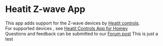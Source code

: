 # Heatit Z-wave App
This app adds support for the Z-wave devices by [Heatit controls](http://www.heatit.com).  
For supported devices , see [Heatit Controls App for Homey](https://homey.app/no-no/app/no.thermofloor/Heatit-Controls/)  
Questions and feedback can be submitted to our [Forum post](https://community.homey.app/t/app-pro-heatit-controls-app-v3-8-8/49914)
This is just a test